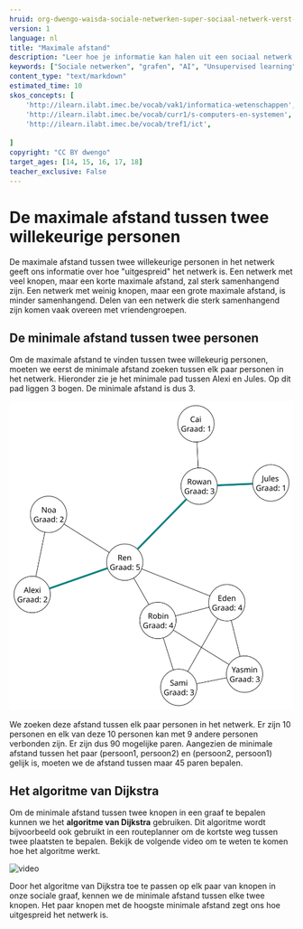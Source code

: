 ```yaml
---
hruid: org-dwengo-waisda-sociale-netwerken-super-sociaal-netwerk-verst-van-elkaar
version: 1
language: nl
title: "Maximale afstand"
description: "Leer hoe je informatie kan halen uit een sociaal netwerk."
keywords: ["Sociale netwerken", "grafen", "AI", "Unsupervised learning", "diameter graaf", "dijkstra"]
content_type: "text/markdown"
estimated_time: 10
skos_concepts: [
    'http://ilearn.ilabt.imec.be/vocab/vak1/informatica-wetenschappen', 
    'http://ilearn.ilabt.imec.be/vocab/curr1/s-computers-en-systemen',
    'http://ilearn.ilabt.imec.be/vocab/tref1/ict',

]
copyright: "CC BY dwengo"
target_ages: [14, 15, 16, 17, 18]
teacher_exclusive: False
---
```


# De maximale afstand tussen twee willekeurige personen

De maximale afstand tussen twee willekeurige personen in het netwerk geeft ons informatie over hoe "uitgespreid" het netwerk is. Een netwerk met veel knopen, maar een korte maximale afstand, zal sterk samenhangend zijn. Een netwerk met weinig knopen, maar een grote maximale afstand, is minder samenhangend. Delen van een netwerk die sterk samenhangend zijn komen vaak overeen met vriendengroepen.

## De minimale afstand tussen twee personen

Om de maximale afstand te vinden tussen twee willekeurig personen, moeten we eerst de minimale afstand zoeken tussen elk paar personen in het netwerk. Hieronder zie je het minimale pad tussen Alexi en Jules. Op dit pad liggen 3 bogen. De minimale afstand is dus 3.

!["Pad van minimale afstand tussen Alexi en Jules"](img/voorbeeld_sociale_graaf_min_dist.svg)


We zoeken deze afstand tussen elk paar personen in het netwerk. Er zijn 10 personen en elk van deze 10 personen kan met 9 andere personen verbonden zijn. Er zijn dus 90 mogelijke paren. Aangezien de minimale afstand tussen het paar (persoon1, persoon2) en (persoon2, persoon1) gelijk is, moeten we de afstand tussen maar 45 paren bepalen. 

## Het algoritme van Dijkstra

Om de minimale afstand tussen twee knopen in een graaf te bepalen kunnen we het **algoritme van Dijkstra** gebruiken. Dit algoritme wordt bijvoorbeeld ook gebruikt in een routeplanner om de kortste weg tussen twee plaatsten te bepalen. Bekijk de volgende video om te weten te komen hoe het algoritme werkt.

![](@youtube/https://www.youtube.com/embed/O83LGOGicZ8?si=li_3kOd7z7HQyMA- "video")


Door het algoritme van Dijkstra toe te passen op elk paar van knopen in onze sociale graaf, kennen we de minimale afstand tussen elke twee knopen. Het paar knopen met de hoogste minimale afstand zegt ons hoe uitgespreid het netwerk is.

